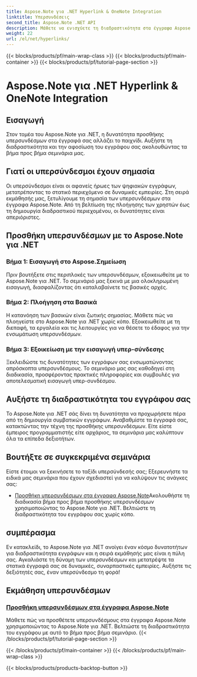 ```yaml
---
title: Aspose.Note για .NET Hyperlink & OneNote Integration
linktitle: Υπερσυνδέσεις
second_title: Aspose.Note .NET API
description: Μάθετε να ενισχύετε τη διαδραστικότητα στα έγγραφα Aspose.Note! Ανακαλύψτε σεμινάρια για την προσθήκη υπερσυνδέσμων με το Aspose.Note για .NET, ενισχύοντας την αφοσίωση του εγγράφου σας.
weight: 22
url: /el/net/hyperlinks/
---
```


{{< blocks/products/pf/main-wrap-class >}}
{{< blocks/products/pf/main-container >}}
{{< blocks/products/pf/tutorial-page-section >}}

# Aspose.Note για .NET Hyperlink & OneNote Integration

## Εισαγωγή

Στον τομέα του Aspose.Note για .NET, η δυνατότητα προσθήκης υπερσυνδέσμων στα έγγραφά σας αλλάζει το παιχνίδι. Αυξήστε τη διαδραστικότητα και την αφοσίωση του εγγράφου σας ακολουθώντας τα βήμα προς βήμα σεμινάρια μας.

## Γιατί οι υπερσύνδεσμοι έχουν σημασία

Οι υπερσύνδεσμοι είναι οι αφανείς ήρωες των ψηφιακών εγγράφων, μετατρέποντας το στατικό περιεχόμενο σε δυναμικές εμπειρίες. Στη σειρά εκμάθησής μας, ξετυλίγουμε τη σημασία των υπερσυνδέσμων στα έγγραφα Aspose.Note. Από τη βελτίωση της πλοήγησης των χρηστών έως τη δημιουργία διαδραστικού περιεχομένου, οι δυνατότητες είναι απεριόριστες.

## Προσθήκη υπερσυνδέσμων με το Aspose.Note για .NET

### Βήμα 1: Εισαγωγή στο Aspose.Σημείωση

Πριν βουτήξετε στις περιπλοκές των υπερσυνδέσμων, εξοικειωθείτε με το Aspose.Note για .NET. Το σεμινάριό μας ξεκινά με μια ολοκληρωμένη εισαγωγή, διασφαλίζοντας ότι καταλαβαίνετε τις βασικές αρχές.

### Βήμα 2: Πλοήγηση στα Βασικά

Η κατανόηση των βασικών είναι ζωτικής σημασίας. Μάθετε πώς να πλοηγείστε στο Aspose.Note για .NET χωρίς κόπο. Εξοικειωθείτε με τη διεπαφή, τα εργαλεία και τις λειτουργίες για να θέσετε το έδαφος για την ενσωμάτωση υπερσυνδέσμων.

### Βήμα 3: Εξοικείωση με την εισαγωγή υπερ-σύνδεσης

Ξεκλειδώστε τις δυνατότητες των εγγράφων σας ενσωματώνοντας απρόσκοπτα υπερσυνδέσμους. Το σεμινάριο μας σας καθοδηγεί στη διαδικασία, προσφέροντας πρακτικές πληροφορίες και συμβουλές για αποτελεσματική εισαγωγή υπερ-συνδέσμου.

## Αυξήστε τη διαδραστικότητα του εγγράφου σας

Το Aspose.Note για .NET σάς δίνει τη δυνατότητα να προχωρήσετε πέρα από τη δημιουργία συμβατικών εγγράφων. Αναβαθμίστε τα έγγραφά σας, κατακτώντας την τέχνη της προσθήκης υπερσυνδέσμων. Είτε είστε έμπειρος προγραμματιστής είτε αρχάριος, τα σεμινάρια μας καλύπτουν όλα τα επίπεδα δεξιοτήτων.

## Βουτήξτε σε συγκεκριμένα σεμινάρια

Είστε έτοιμοι να ξεκινήσετε το ταξίδι υπερσύνδεσής σας; Εξερευνήστε τα ειδικά μας σεμινάρια που έχουν σχεδιαστεί για να καλύψουν τις ανάγκες σας:

- [Προσθήκη υπερσυνδέσμων στα έγγραφα Aspose.Note](./add-hyperlinks/)Ακολουθήστε τη διαδικασία βήμα προς βήμα προσθήκης υπερσυνδέσμων χρησιμοποιώντας το Aspose.Note για .NET. Βελτιώστε τη διαδραστικότητα του εγγράφου σας χωρίς κόπο.

## συμπέρασμα

Εν κατακλείδι, το Aspose.Note για .NET ανοίγει έναν κόσμο δυνατοτήτων για διαδραστικότητα εγγράφων και η σειρά εκμάθησής μας είναι η πύλη σας. Αγκαλιάστε τη δύναμη των υπερσυνδέσμων και μετατρέψτε τα στατικά έγγραφά σας σε δυναμικές, συναρπαστικές εμπειρίες. Αυξήστε τις δεξιότητές σας, έναν υπερσύνδεσμο τη φορά!
## Εκμάθηση υπερσυνδέσμων
### [Προσθήκη υπερσυνδέσμων στα έγγραφα Aspose.Note](./add-hyperlinks/)
Μάθετε πώς να προσθέτετε υπερσυνδέσμους στα έγγραφα Aspose.Note χρησιμοποιώντας το Aspose.Note για .NET. Βελτιώστε τη διαδραστικότητα του εγγράφου με αυτό το βήμα προς βήμα σεμινάριο.
{{< /blocks/products/pf/tutorial-page-section >}}

{{< /blocks/products/pf/main-container >}}
{{< /blocks/products/pf/main-wrap-class >}}

{{< blocks/products/products-backtop-button >}}
